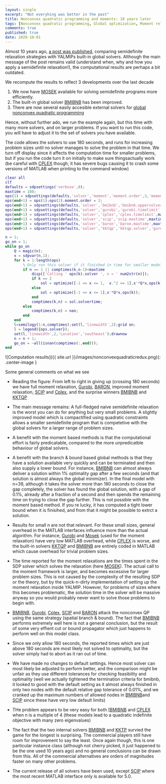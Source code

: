```yaml
---
layout: single
excerpt: "Not everyhing was better in the past"
title: Nonconvex quadratic programming and moments: 10 years later
tags: [Nonconvex quadratic programming, Global optimization, Moment relaxations]
comments: true
published: true
date: 2020-10-01
---
```


Almost 10 years ago, [a post was published](example/nonconvexquadraticprogramming/), comparing semidefinite relaxation strategies with YALMIPs built-in global solvers. Although the main message of the post remains valid (understand when, why and how you apply a semidefinite relaxation!), the computational results are perhaps a bit outdated.

We recompute the results to reflect 3 developments over the last decade

1. We now have [MOSEK](/solver/mosek) available for solving semidefinite programs more efficiently.
2. The built-in global solver [BMIBNB](/solver/bmibnb) has been improved.
3. There are now several easily accesible external solvers for [global nonconvex quadratic programming](tags/#nonconvex-quadratic-programming-solver)

Hence, without further ado, we run the example again, but this time with many more solvers, and on larger problems. If you want to run this code, you will have to adjust it to the set of solvers you have available.

The code allows the solvers to use 180 seconds, and runs for increasing problem sizes until no solver manages to solve the problem in that time. We turn off display since it affects the computation time for smaller problems, but if you run the code turn it on initially to make sure thingsactually work (be careful with [CPLEX](/solver/cplex) though, it has severe bugs causing it to crash some versions of MATLAB when printing to the command window)

````matlab
clear all
clf
defaults = sdpsettings('verbose',0);
maxtime = 180;
ops(1) = sdpsettings(defaults,'solver','moment','moment.order',3,'moment.solver','mosek','mosek.MSK_DPAR_OPTIMIZER_MAX_TIME',maxtime);
ops(end+1) = ops(1);ops(2).moment.order = 2;
ops(end+1) = sdpsettings(defaults,'solver','bmibnb','bmibnb.uppersolver','fmincon','bmibnb.maxtime',maxtime,'bmibnb.relgaptol',1e-4,'bmibnb.maxiter',inf);
ops(end+1) = sdpsettings(defaults,'solver','gurobi','gurobi.timelimit',maxtime);
ops(end+1) = sdpsettings(defaults,'solver','cplex','cplex.timelimit',maxtime);
ops(end+1) = sdpsettings(defaults,'solver','scip','scip.maxtime',maxtime,'scip.maxnodes',2^31-1);
ops(end+1) = sdpsettings(defaults,'solver','baron','baron.maxtime',maxtime);
ops(end+1) = sdpsettings(defaults,'solver','kktqp','kktqp.solver','gurobi','gurobi.timelimit',maxtime);

n = 1;
go_on = 1;
while go_on    
    Q = magic(n);
    x = sdpvar(n,1);
    for k = 1:length(ops)
        % Only run this solver if it finished in time for smaller model                             
        if n == 1 || comptimes(k,n-1)<maxtime
            disp(['Calling ' ops(k).solver ', n = ' num2str(n)]);
            if k == 2
                sol = optimize([-1 <= x <= 1,  x.^2 <= 1],x'*Q*x,ops(k));
            else
                sol = optimize([-1 <= x <= 1],x'*Q*x,ops(k));
            end
            comptimes(k,n) = sol.solvertime;               
        else
            comptimes(k,n) = nan;                   
        end
    end
    l=semilogy(1:n,comptimes);set(l,'linewidth',2);grid on;
    l = legend({ops.solver});
    set(l,'linewidth',2,'Location','southeast');drawnow
    n = n + 1;
    go_on = ~all(isnan(comptimes(:,end)));
end
````

![Computation results]({{ site.url }}/images/nonconvexquadraticredux.png){: .center-image }

Some general comments on what we see

* Reading the figure: From left to right in giving up (crossing 180 seconds) we have full moment relaxation, [Gurobi](/solver/gurobi),  [BARON](/solver/baron), improved moment relaxation, [SCIP](/solver/scip) and [Cplex](/solver/cplex), and the surprise winners [BMIBNB](/solver/bmibnb) and [KKTQP](/solver/kktqp)

* The main message remains: A full-fledged naive semidefinite relaxation is the worst you can do for anything but very small problems. A slightly improved model which is compactified using quadratic constraints allows a smaller semidefinite program that is competetive with the global solvers for a larger range of problem sizes.

* A benefit with the moment based methods is that the computational effort is fairly predicatable, compared to the more unpredicatble behaviour of global solvers.

* A benefit with the branch & bound based global methods is that they have a solution available very quickly and can be terminated and then also supply a lower bound. For instance, [BMIBNB](/solver/bmibnb) can almost always deliver a solution within 1% optimality gap after a few seconds (and that solution is almost always the global minimizer). In the final model with n=39, although it takes the solver more than 180 seconds to close the gap completely, the solver has found the global solution, with a gap of 0.1%, already after a fraction of a second and then spends the remaining time on trying to close the gap further. This is not possible with the moment based method. If you re lucky, it has computed a tight lower bound when it is finisihed, and from that it might be possible to extrct a solution.

* Results for small n are not that relevant. For these small sizes, general overhead in the MATLAB interfaces influence more than the actual algorithm. For instance, [Gurobi](/solver/gurobi) and [Mosek](/solver/mosek) (used for the moment relaxation) have very low MATLAB overhead, while [CPLEX](/solver/cplex) is worse, and the built-in solvers [KKTQP](/solver/kktqp) and [BMIBNB](/solver/bmibnb) are entirely coded in MATLAB which cause overhead for trivial problem sizes.

* The time reported for the moment relaxations are the times spent in the SDP solver which solves the relaxation (here [MOSEK](/solver/mosek)). The actual call to the moment framework is larger, and becomes excessive for larger problem sizes. This is not caused by the complexity of the resulting SDP or the theory, but by the quick-n-dirty implementation of setting up the moment relaxation inside YALMIP. However, for problems of sizes where this becomes problematic, the solution time in the solver will be massive anyway so you would probably never want to solve those problems to begin with.

* [BMIBNB](/solver/bmibnb), [Gurobi](/solver/gurobi), [Cplex](/solver/cplex), [SCIP](/solver/scip) and [BARON](/solver/baron) attack the nonconvex QP using the same strategy (spatial branch & bound). The fact that [BMIBNB](/solver/bmibnb) performs extremely well here is not a general conclusion, but the result of some very effient cut or bound propagator which just happens to perform well on this model class.

* Since we only allow 180 seconds, the reported times which are just above 180 seconds are most likely not solved to optimality, but the solver simply had to abort as it ran out of time.

* We have made no changes to default settings. Hence most solver can most likely be adjusted to perform better, and the comparison might be unfair as they use different tolerances for checking feasibility and optimality (well we actually tightened the termination criteria for bmibnb, it looked to good with the default setting as it almost always finished in only two nodes with the default relative gap tolerance of 0.01%, and we cranked up the maximum numbers of allowed nodes in [BMIBNB](/solver/bmibnb)and [SCIP](/solver/scip) since these have very low default limits)

* THe problem appears to be very easy for both [[BMIBNB](/solver/bmibnb) and [CPLEX](/solver/cplex) when n is a multiple of 4 (these models lead to a quadratic indefinite objective with many zero eigenvalues)

* The fact that the two internal solvers [BMIBNB](/solver/bmibnb) and [KKTP](/solver/kktqp) survied the game for the longest is surprising. The commercial players still have room for improvement to say the least. Once again though, this is one particular instance class (although not cherry picked, it just happened to be the one used 10 years ago) and no general conclusions can be drawn from this. All of the commercial alternatives are orders of magnitudes faster on many other problems.

* The current release of all solvers have been used, except [SCIP](/solver/scip) where the most recent MATLAB interface only is available for 5.0.

